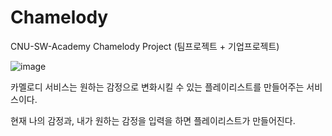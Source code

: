 # Chamelody
CNU-SW-Academy Chamelody Project
(팀프로젝트 + 기업프로젝트)

![image](https://user-images.githubusercontent.com/44044018/231035365-33d3e99a-c342-4f7a-aafa-1eb5286e2289.png)


카멜로디 서비스는 원하는 감정으로 변화시킬 수 있는 플레이리스트를 만들어주는 서비스이다.

현재 나의 감정과, 내가 원하는 감정을 입력을 하면 플레이리스트가 만들어진다.
